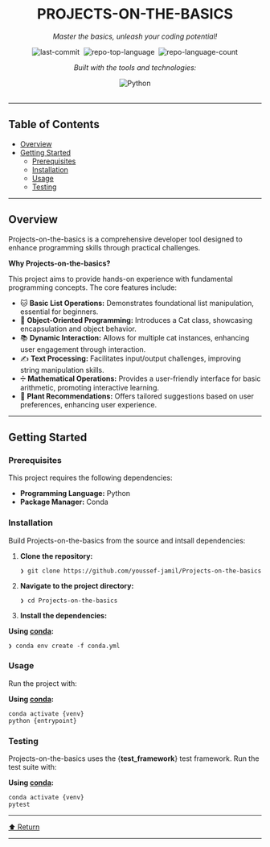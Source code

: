 ﻿
<div data-state="active" data-orientation="horizontal" role="tabpanel" aria-labelledby="radix-:r6n:-trigger-preview" id="radix-:r6n:-content-preview" tabindex="0" class="mt-2 ring-offset-background focus-visible:outline-none focus-visible:ring-2 focus-visible:ring-ring focus-visible:ring-offset-2" style=""><div class="border border-border rounded-lg bg-background p-6 shadow-sm"><div class="prose prose-sm md:prose-base lg:prose-lg max-w-none prose-headings:font-bold prose-a:text-blue-600" style="user-select: none;"><div id="top" class="">

<div align="center" class="text-center">
<h1>PROJECTS-ON-THE-BASICS</h1>
<p><em>Master the basics, unleash your coding potential!</em></p>

<img alt="last-commit" src="https://img.shields.io/github/last-commit/youssef-jamil/Projects-on-the-basics?style=flat&amp;logo=git&amp;logoColor=white&amp;color=0080ff" class="inline-block mx-1" style="margin: 0px 2px;">
<img alt="repo-top-language" src="https://img.shields.io/github/languages/top/youssef-jamil/Projects-on-the-basics?style=flat&amp;color=0080ff" class="inline-block mx-1" style="margin: 0px 2px;">
<img alt="repo-language-count" src="https://img.shields.io/github/languages/count/youssef-jamil/Projects-on-the-basics?style=flat&amp;color=0080ff" class="inline-block mx-1" style="margin: 0px 2px;">
<p><em>Built with the tools and technologies:</em></p>
<img alt="Python" src="https://img.shields.io/badge/Python-3776AB.svg?style=flat&amp;logo=Python&amp;logoColor=white" class="inline-block mx-1" style="margin: 0px 2px;">
</div>
<br>
<hr>
<h2>Table of Contents</h2>
<ul class="list-disc pl-4 my-0">
<li class="my-0"><a href="#overview">Overview</a></li>
<li class="my-0"><a href="#getting-started">Getting Started</a>
<ul class="list-disc pl-4 my-0">
<li class="my-0"><a href="#prerequisites">Prerequisites</a></li>
<li class="my-0"><a href="#installation">Installation</a></li>
<li class="my-0"><a href="#usage">Usage</a></li>
<li class="my-0"><a href="#testing">Testing</a></li>
</ul>
</li>
</ul>
<hr>
<h2>Overview</h2>
<p>Projects-on-the-basics is a comprehensive developer tool designed to enhance programming skills through practical challenges.</p>
<p><strong>Why Projects-on-the-basics?</strong></p>
<p>This project aims to provide hands-on experience with fundamental programming concepts. The core features include:</p>
<ul class="list-disc pl-4 my-0">
<li class="my-0">🐱 <strong>Basic List Operations:</strong> Demonstrates foundational list manipulation, essential for beginners.</li>
<li class="my-0">🐾 <strong>Object-Oriented Programming:</strong> Introduces a Cat class, showcasing encapsulation and object behavior.</li>
<li class="my-0">📚 <strong>Dynamic Interaction:</strong> Allows for multiple cat instances, enhancing user engagement through interaction.</li>
<li class="my-0">✍️ <strong>Text Processing:</strong> Facilitates input/output challenges, improving string manipulation skills.</li>
<li class="my-0">➗ <strong>Mathematical Operations:</strong> Provides a user-friendly interface for basic arithmetic, promoting interactive learning.</li>
<li class="my-0">🌱 <strong>Plant Recommendations:</strong> Offers tailored suggestions based on user preferences, enhancing user experience.</li>
</ul>
<hr>
<h2>Getting Started</h2>
<h3>Prerequisites</h3>
<p>This project requires the following dependencies:</p>
<ul class="list-disc pl-4 my-0">
<li class="my-0"><strong>Programming Language:</strong> Python</li>
<li class="my-0"><strong>Package Manager:</strong> Conda</li>
</ul>
<h3>Installation</h3>
<p>Build Projects-on-the-basics from the source and intsall dependencies:</p>
<ol>
<li class="my-0">
<p><strong>Clone the repository:</strong></p>
<pre><code class="language-sh">❯ git clone https://github.com/youssef-jamil/Projects-on-the-basics
</code></pre>
</li>
<li class="my-0">
<p><strong>Navigate to the project directory:</strong></p>
<pre><code class="language-sh">❯ cd Projects-on-the-basics
</code></pre>
</li>
<li class="my-0">
<p><strong>Install the dependencies:</strong></p>
</li>
</ol>
<p><strong>Using <a href="https://docs.conda.io/">conda</a>:</strong></p>
<pre><code class="language-sh">❯ conda env create -f conda.yml
</code></pre>
<h3>Usage</h3>
<p>Run the project with:</p>
<p><strong>Using <a href="https://docs.conda.io/">conda</a>:</strong></p>
<pre><code class="language-sh">conda activate {venv}
python {entrypoint}
</code></pre>
<h3>Testing</h3>
<p>Projects-on-the-basics uses the {<strong>test_framework</strong>} test framework. Run the test suite with:</p>
<p><strong>Using <a href="https://docs.conda.io/">conda</a>:</strong></p>
<pre><code class="language-sh">conda activate {venv}
pytest
</code></pre>
<hr>
<div align="left" class=""><a href="#top">⬆ Return</a></div>
<hr></div></div></div></div>

